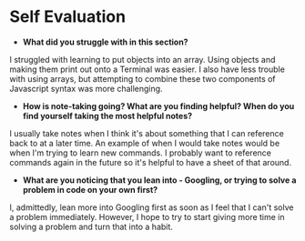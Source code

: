 # Self Evaluation

- **What did you struggle with in this section?**

I struggled with learning to put objects into an array. Using objects and making them print out onto a Terminal was easier. I also have less trouble with using arrays, but attempting to combine these two components of Javascript syntax was more challenging.

- **How is note-taking going? What are you finding helpful? When do you find yourself taking the most helpful notes?**

I usually take notes when I think it's about something that I can reference back to at a later time. An example of when I would take notes would be when I'm trying to learn new commands. I probably want to reference commands again in the future so it's helpful to have a sheet of that around.

- **What are you noticing that you lean into - Googling, or trying to solve a problem in code on your own first?**

 I, admittedly, lean more into Googling first as soon as I feel that I can't solve a problem immediately. However, I hope to try to start giving more time in solving a problem and turn that into a habit.
